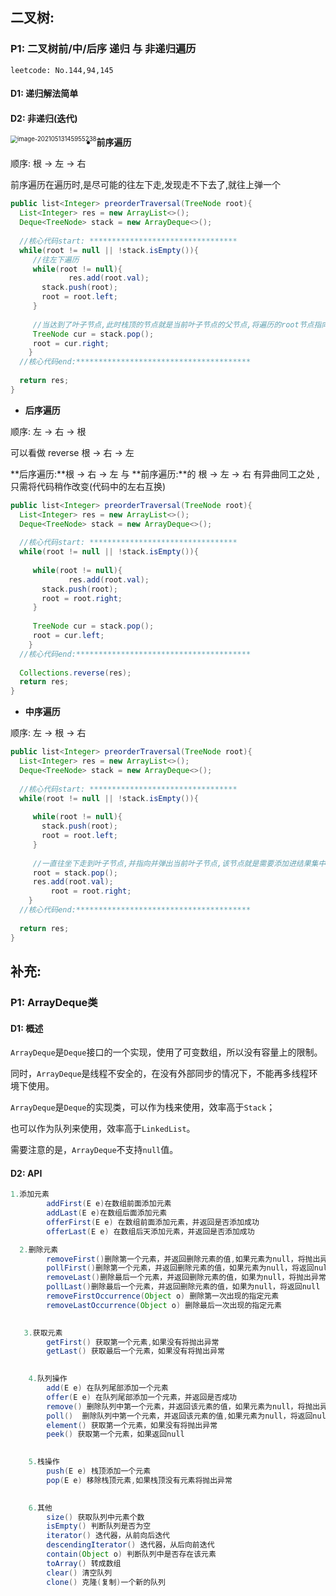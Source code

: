 







## 二叉树:



### P1: 二叉树前/中/后序 递归 与 非递归遍历  

`leetcode: No.144,94,145`



#### D1: 递归解法简单

#### D2: 非递归(迭代)

<img src="/Users/breeze/Library/Application Support/typora-user-images/image-20210513145955238.png" alt="image-20210513145955238" style="zoom:69%;float:left" />

- **前序遍历**

顺序: 根 -> 左 -> 右

前序遍历在遍历时,是尽可能的往左下走,发现走不下去了,就往上弹一个

```java
public list<Integer> preorderTraversal(TreeNode root){
  List<Integer> res = new ArrayList<>();
  Deque<TreeNode> stack = new ArrayDeque<>();
  
  //核心代码start: *********************************
  while(root != null || !stack.isEmpty()){
  	 //往左下遍历
     while(root != null){
		 	 res.add(root.val);
       stack.push(root);
       root = root.left;
     }	
    
     //当达到了叶子节点,此时栈顶的节点就是当前叶子节点的父节点,将遍历的root节点指向为该栈顶节点的右子节点 
     TreeNode cur = stack.pop();
     root = cur.right;
	}
  //核心代码end:***************************************
  
  return res;
}
```



- **后序遍历**

顺序: 左 -> 右 -> 根

可以看做 reverse  根 -> 右 -> 左

**后序遍历:**根 -> 右 -> 左  与 **前序遍历:**的 根 -> 左 -> 右 有异曲同工之处 ,只需将代码稍作改变(代码中的左右互换)

```java
public list<Integer> preorderTraversal(TreeNode root){
  List<Integer> res = new ArrayList<>();
  Deque<TreeNode> stack = new ArrayDeque<>();
  
  //核心代码start: *********************************
  while(root != null || !stack.isEmpty()){
    
     while(root != null){
		 	 res.add(root.val);
       stack.push(root);
       root = root.right;
     }	
    
     TreeNode cur = stack.pop();
     root = cur.left;
	}
  //核心代码end:***************************************
 
  Collections.reverse(res);
  return res;
}
```



- **中序遍历**

顺序:  左 -> 根 -> 右

```java
public list<Integer> preorderTraversal(TreeNode root){
  List<Integer> res = new ArrayList<>();
  Deque<TreeNode> stack = new ArrayDeque<>();
  
  //核心代码start: *********************************
  while(root != null || !stack.isEmpty()){
    
     while(root != null){
       stack.push(root);
       root = root.left;
     }	
    	
     //一直往坐下走到叶子节点,并指向并弹出当前叶子节点,该节点就是需要添加进结果集中的元素
     root = stack.pop();
     res.add(root.val);
		 root = root.right;
	}
  //核心代码end:***************************************
 
  return res;
}
```









## 补充:



### P1: ArrayDeque类

#### D1: 概述

`ArrayDeque`是`Deque`接口的一个实现，使用了可变数组，所以没有容量上的限制。

同时，`ArrayDeque`是线程不安全的，在没有外部同步的情况下，不能再多线程环境下使用。

`ArrayDeque`是`Deque`的实现类，可以作为栈来使用，效率高于`Stack`；

也可以作为队列来使用，效率高于`LinkedList`。

需要注意的是，`ArrayDeque`不支持`null`值。



#### D2: API

```java
1.添加元素
        addFirst(E e)在数组前面添加元素
        addLast(E e)在数组后面添加元素
        offerFirst(E e) 在数组前面添加元素，并返回是否添加成功
        offerLast(E e) 在数组后天添加元素，并返回是否添加成功

  2.删除元素
        removeFirst()删除第一个元素，并返回删除元素的值,如果元素为null，将抛出异常
        pollFirst()删除第一个元素，并返回删除元素的值，如果元素为null，将返回null
        removeLast()删除最后一个元素，并返回删除元素的值，如果为null，将抛出异常
        pollLast()删除最后一个元素，并返回删除元素的值，如果为null，将返回null
        removeFirstOccurrence(Object o) 删除第一次出现的指定元素
        removeLastOccurrence(Object o) 删除最后一次出现的指定元素
   

   3.获取元素
        getFirst() 获取第一个元素,如果没有将抛出异常
        getLast() 获取最后一个元素，如果没有将抛出异常
   

    4.队列操作
        add(E e) 在队列尾部添加一个元素
        offer(E e) 在队列尾部添加一个元素，并返回是否成功
        remove() 删除队列中第一个元素，并返回该元素的值，如果元素为null，将抛出异常(其实底层调用的是removeFirst())
        poll()  删除队列中第一个元素，并返回该元素的值,如果元素为null，将返回null(其实调用的是pollFirst())
        element() 获取第一个元素，如果没有将抛出异常
        peek() 获取第一个元素，如果返回null
      

    5.栈操作
        push(E e) 栈顶添加一个元素
        pop(E e) 移除栈顶元素,如果栈顶没有元素将抛出异常
        

    6.其他
        size() 获取队列中元素个数
        isEmpty() 判断队列是否为空
        iterator() 迭代器，从前向后迭代
        descendingIterator() 迭代器，从后向前迭代
        contain(Object o) 判断队列中是否存在该元素
        toArray() 转成数组
        clear() 清空队列
        clone() 克隆(复制)一个新的队列
```

















